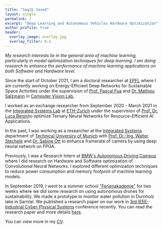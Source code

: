 ```yaml
---
title: "Saqib Javed"
layout: single
permalink: /
excerpt: "Deep Learning and Autonomous Vehicles Hardware Optimization"
author_profile: true
header:
  overlay_image: overlay.jpg
  overlay_filter: 0.2
---
```


<i>My research interests lie in the general area of machine learning, particularly in model optimization techniques for deep learning. I am doing research to enhance the performance of machine learning applications on both Software and Hardware level.</i>

Since the start of October 2021, I am a doctoral researcher at [EPFL](https://www.epfl.ch/en/) where I am currently working on Energy-Efficient Deep Networks for Sustainable Space Activities under the supervision of [Prof. Pascal Fua](https://people.epfl.ch/pascal.fua/bio?lang=en) and [Dr. Mathieu Salzmann](https://people.epfl.ch/mathieu.salzmann) in [Computer Vision Lab.](https://www.epfl.ch/labs/cvlab/) 

I worked as an exchange researcher from September 2020 - March 2021 in the [Integrated Systems Lab](https://iis.ee.ethz.ch/) at [ETH-Zurich](https://ethz.ch/en.html) under the supervision of [Prof. Dr. Luca Benini](https://iis.ee.ethz.ch/people/person-detail.MTk0MjM0.TGlzdC8xOTgzLDk5MDE4ODk4MA==.html)to optimize Ternary Neural Networks for Resource-Efficient AI Applications. 
  
In the past, I was working as a researcher at the [Integrated Systems](https://www.ei.tum.de/en/lis/home/) department of [Technical Universiry of Munich](www.tum.de) with [Prof. Dr.-Ing. Walter Stechele](https://www.ei.tum.de/en/lis/persons/management/walter-stechele/) and [Dr. Sabine Ott](http://www.mpe.mpg.de/person/18084/2169) to enhance framerate of camera by using deep neural network on FPGA.

Previously, I was a Research Intern at [BMW's Autonomous Driving Campus](https://www.bmwgroup.com/en/innovation/technologies-and-mobility/autonomes-fahren/campus.html) where I did research on Hardware and Software optimization of Convolutional Neural Networks. I explored different optimization techniques to reduce power consumption and memory footprint of machine learning models.

In September 2019, I went to a summer school ["Ferienakademie"](https://www.ferienakademie.de/en/home-2/) for two weeks where we did some research on using autonomous drones for sustainability. We made a prototype to monitor water pollution in Durnholz lake in Sarntal. We published a research paper on our work in [3rd IEEE-Industrial Cyber-Physical Systems](https://events.tuni.fi/icps2020/) conference recently. You can read the research paper and more details [here](https://saqibjaved1.github.io/publication/swarm).   

You can view more in my [CV](https://saqibjaved1.github.io/files/CV.pdf).



